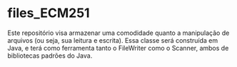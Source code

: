 # files_ECM251
Este repositório visa armazenar uma comodidade quanto a manipulação de arquivos (ou seja, sua leitura e escrita). Essa classe será construída em Java, e terá como ferramenta tanto o FileWriter como o Scanner, ambos de bibliotecas padrões do Java.
